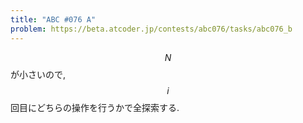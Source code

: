 ```yaml
---
title: "ABC #076 A"
problem: https://beta.atcoder.jp/contests/abc076/tasks/abc076_b
---
```

$$ N $$ が小さいので, $$ i $$ 回目にどちらの操作を行うかで全探索する.
